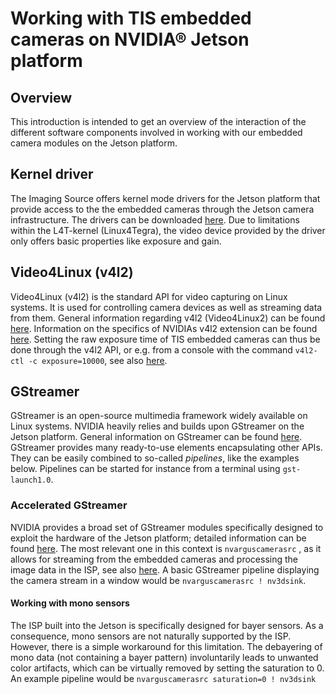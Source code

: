 
# Working with TIS embedded cameras on NVIDIA® Jetson platform

## Overview
This introduction is intended to get an overview of the interaction of the different software components involved in working with our embedded camera modules on the Jetson platform.

## Kernel driver
The Imaging Source offers kernel mode drivers for the Jetson platform that provide access to the the embedded cameras through the Jetson camera infrastructure. The drivers can be downloaded [here](https://www.theimagingsource.com/support/downloads-for-linux/device-drivers/mipicameradriverjetson45/). Due to limitations within the L4T-kernel (Linux4Tegra), the video device provided by the driver only offers basic properties like exposure and gain. 

## Video4Linux (v4l2)
Video4Linux (v4l2) is the standard API for video capturing on Linux systems. It is used for controlling camera devices as well as streaming data from them. General information regarding v4l2 (Video4Linux2) can be found [here](https://linuxtv.org/downloads/v4l-dvb-apis/). Information on the specifics of NVIDIAs v4l2 extension can be found [here](https://docs.nvidia.com/jetson/l4t-multimedia/group__ee__extensions__group.html). Setting the raw exposure time of TIS embedded cameras can thus be done through the v4l2 API, or e.g. from a console with the command `v4l2-ctl -c exposure=10000`, see also [here](https://manpages.debian.org/stretch/v4l-utils/v4l2-ctl.1).

## GStreamer
GStreamer is an open-source multimedia framework widely available on Linux systems. NVIDIA heavily relies and builds upon GStreamer on the Jetson platform. General information on GStreamer can be found [here](https://gstreamer.freedesktop.org/). GStreamer provides many ready-to-use elements encapsulating other APIs. They can be easily combined to so-called *pipelines*, like the examples below. Pipelines can be started for instance from a terminal using `gst-launch1.0`.

### Accelerated GStreamer
NVIDIA provides a broad set of GStreamer modules specifically designed to exploit the hardware of the Jetson platform; detailed information can be found [here](https://docs.nvidia.com/jetson/l4t/index.html#page/Tegra%20Linux%20Driver%20Package%20Development%20Guide/accelerated_gstreamer.html). The most relevant one in this context is `nvarguscamerasrc` , as it allows for streaming from the embedded cameras and processing the image data in the ISP, see also [here](https://docs.nvidia.com/jetson/l4t/index.html#page/Tegra%20Linux%20Driver%20Package%20Development%20Guide/accelerated_gstreamer.html#wwpID0E0LR0HA). A basic GStreamer pipeline displaying the camera stream in a window would be `nvarguscamerasrc ! nv3dsink`.

#### Working with mono sensors
The ISP built into the Jetson is specifically designed for bayer sensors. As a consequence,  mono sensors are not naturally supported by the ISP. However, there is a simple workaround for this limitation. The debayering of mono data (not containing a bayer pattern) involuntarily leads to unwanted color artifacts, which can be virtually removed by setting the saturation to 0. An example pipeline would be `nvarguscamerasrc saturation=0 ! nv3dsink`